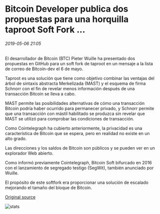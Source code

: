 # Bitcoin Developer publica dos propuestas para una horquilla taproot Soft Fork ...

###### 2019-05-06 21:05

El desarrollador de Bitcoin (BTC) Pieter Wuille ha presentado dos propuestas en GitHub para un soft fork de taproot en un mensaje a la lista de correo de Bitcoin-dev el 6 de mayo.

Taproot es una solución que tiene como objetivo combinar las ventajas del árbol de sintaxis abstracta Merkelizada (MAST) y el esquema de firma Schnorr con el fin de revelar menos información después de una transacción Bitcoin se lleva a cabo.

MAST permite las posibilidades alternativas de cómo una transacción Bitcoin podría haber ocurrido para permanecer privado, y Schnorr permite que una transacción con mástil habilitado se produzca sin revelar que MAST se utilizó para comprobar las condiciones de transacción.

Como Cointelegraph ha cubierto anteriormente, la privacidad es una característica de Bitcoin que se espera, pero en realidad no existe en un alto grado.

Las direcciones y los saldos de Bitcoin son públicos y se pueden ver en un explorador Web abierto.

Como informó previamente Cointelegraph, Bitcoin Soft bifurcado en 2016 con el lanzamiento de segregado testigo (SegWit), también anunciado por Wuille.

El propósito de este softfork era proporcionar una solución de escalado mejorando el tamaño del bloque de Bitcoin.

[Original source](https://cointelegraph.com/news/bitcoin-developer-publishes-two-proposals-for-a-taproot-soft-fork)

![stats](https://c.statcounter.com/11760860/0/a89fa40b/1/ "stats")